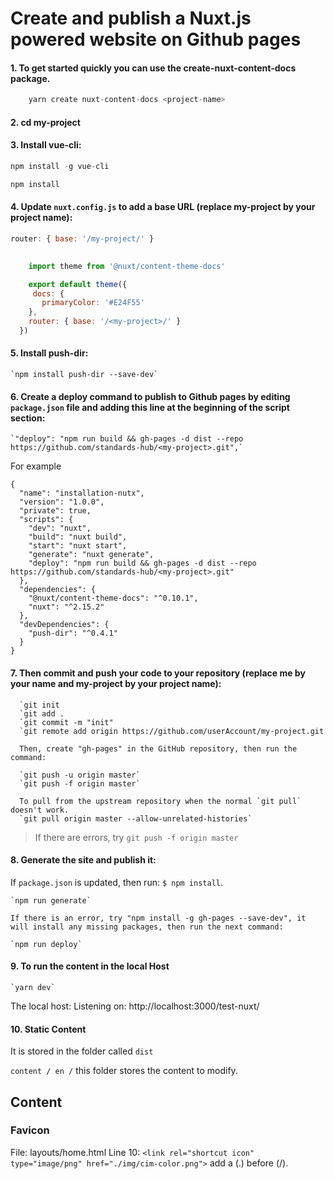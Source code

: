 # Create and publish a Nuxt.js powered website on Github pages
#### 1.  To get started quickly you can use the create-nuxt-content-docs package.

```js
    yarn create nuxt-content-docs <project-name>
```
    
#### 2.	cd my-project
#### 3.	Install vue-cli:
```js
npm install -g vue-cli
```
```js
npm install
```
#### 4.	Update `nuxt.config.js` to add a base URL (replace my-project by your project name):
```js
router: { base: '/my-project/' }
```
    
```js
    
    import theme from '@nuxt/content-theme-docs'

    export default theme({
     docs: {
       primaryColor: '#E24F55'
    },
    router: { base: '/<my-project>/' }
  })
```
    
#### 5.	Install push-dir:
    `npm install push-dir --save-dev`
#### 6.	Create a deploy command to publish to Github pages by editing `package.json` file and adding this line at the beginning of the script section:
    `"deploy": "npm run build && gh-pages -d dist --repo https://github.com/standards-hub/<my-project>.git",`
    
For example

```
{
  "name": "installation-nutx",
  "version": "1.0.0",
  "private": true,
  "scripts": {
    "dev": "nuxt",
    "build": "nuxt build",
    "start": "nuxt start",
    "generate": "nuxt generate",
    "deploy": "npm run build && gh-pages -d dist --repo https://github.com/standards-hub/<my-project>.git"
  },
  "dependencies": {
    "@nuxt/content-theme-docs": "^0.10.1",
    "nuxt": "^2.15.2"
  },
  "devDependencies": {
    "push-dir": "^0.4.1"
  }
}
```

#### 7.	Then commit and push your code to your repository (replace me by your name and my-project by your project name):
      `git init
      `git add .
      `git commit -m "init"
      `git remote add origin https://github.com/userAccount/my-project.git
      
      Then, create "gh-pages" in the GitHub repository, then run the command:
      
      `git push -u origin master`
      `git push -f origin master`
      
      To pull from the upstream repository when the normal `git pull` doesn't work.
      `git pull origin master --allow-unrelated-histories`
      
> If there are errors, try `git push -f origin master`
 
#### 8.	Generate the site and publish it:
If `package.json` is updated, then run: `$ npm install`.

    `npm run generate`
    
    If there is an error, try "npm install -g gh-pages --save-dev", it will install any missing packages, then run the next command:
    
    `npm run deploy`

#### 9. To run the content in the local Host

    `yarn dev`
    
 The local host: Listening on: http://localhost:3000/test-nuxt/
 
#### 10. Static Content
It is stored in the folder called `dist`

`content / en /` this folder stores the content to modify.
    
## Content

### Favicon
File: layouts/home.html
Line 10: `<link rel="shortcut icon" type="image/png" href="./img/cim-color.png">`  add a (.) before (/).
